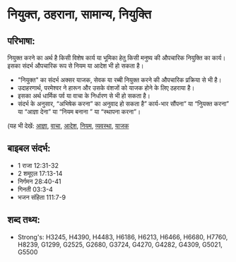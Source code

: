 # नियुक्त, ठहराना, सामान्य, नियुक्ति #

## परिभाषा: ##

नियुक्त करने का अर्थ है किसी विशेष कार्य या भूमिका हेतु किसी मनुष्य की औपचारिक नियुक्ति का कार्य। इसका संदर्भ औपचारिक रूप से नियम या आदेश भी हो सकता है।

* "नियुक्त" का संदर्भ अक्सर याजक, सेवक या रब्बी नियुक्त करने की औपचारिक प्रक्रिया से भी है।
* उदाहरणार्थ, परमेश्वर ने हारून और उसके वंशजों को याजक होने के लिए ठहराया है।
* इसका अर्थ धार्मिक पर्व या वाचा के निर्धारण से भी हो सकता है।
* संदर्भ  के अनुसार, “अभिषेक करना” का अनुवाद हो सकता है” कार्य-भार सौंपना” या “निुयक्त करना” या “आज्ञा देना” या “नियम बनाना ” या “स्थापना करना”। 

(यह भी देखें: [आज्ञा](../command.md), [वाचा](../covenant.md), [आदेश](../decree.md), [नियम](../law.md), [व्यवस्था](../lawofmoses.md), [याजक](../priest.md)

## बाइबल संदर्भ: ##

* 1 राजा 12:31-32
* 2 शमूएल 17:13-14
* निर्गमन 28:40-41
* गिनती 03:3-4
* भजन संहिता 111:7-9

## शब्द तथ्य: ##

* Strong's: H3245, H4390, H4483, H6186, H6213, H6466, H6680, H7760, H8239, G1299, G2525, G2680, G3724, G4270, G4282, G4309, G5021, G5500
